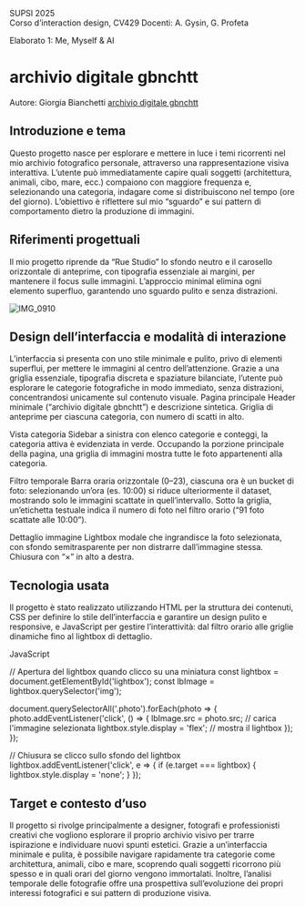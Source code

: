 SUPSI 2025  
Corso d’interaction design, CV429 
Docenti: A. Gysin, G. Profeta  

Elaborato 1: Me, Myself & AI  

# archivio digitale gbnchtt
Autore: Giorgia Bianchetti 
[archivio digitale gbnchtt](https://gbnchtt.github.io/archivio_digitale_gbnchtt/)


## Introduzione e tema
Questo progetto nasce per esplorare e mettere in luce i temi ricorrenti nel mio archivio fotografico personale, attraverso una rappresentazione visiva interattiva. L’utente può immediatamente capire quali soggetti (architettura, animali, cibo, mare, ecc.) compaiono con maggiore frequenza e, selezionando una categoria, indagare come si distribuiscono nel tempo (ore del giorno). L’obiettivo è riflettere sul mio “sguardo” e sui pattern di comportamento dietro la produzione di immagini.


## Riferimenti progettuali
Il mio progetto riprende da “Rue Studio” lo sfondo neutro e il carosello orizzontale di anteprime, con tipografia essenziale ai margini, per mantenere il focus sulle immagini.
L’approccio minimal elimina ogni elemento superfluo, garantendo uno sguardo pulito e senza distrazioni.

![IMG_0910](https://github.com/user-attachments/assets/cadd6fab-9346-412f-a180-0e788fa1ae6f)


## Design dell’interfaccia e modalità di interazione
L’interfaccia si presenta con uno stile minimale e pulito, privo di elementi superflui, per mettere le immagini al centro dell’attenzione. Grazie a una griglia essenziale, tipografia discreta e spaziature bilanciate, l’utente può esplorare le categorie fotografiche in modo immediato, senza distrazioni, concentrandosi unicamente sul contenuto visuale.
Pagina principale
Header minimale (“archivio digitale gbnchtt”) e descrizione sintetica.
Griglia di anteprime per ciascuna categoria, con numero di scatti in alto.

Vista categoria
Sidebar a sinistra con elenco categorie e conteggi, la categoria attiva è evidenziata in verde.
Occupando la porzione principale della pagina, una griglia di immagini mostra tutte le foto appartenenti alla categoria.

Filtro temporale
Barra oraria orizzontale (0–23), ciascuna ora è un bucket di foto: selezionando un’ora (es. 10:00) si riduce ulteriormente il dataset, mostrando solo le immagini scattate in quell’intervallo.
Sotto la griglia, un’etichetta testuale indica il numero di foto nel filtro orario (“91 foto scattate alle 10:00”).

Dettaglio immagine
Lightbox modale che ingrandisce la foto selezionata, con sfondo semitrasparente per non distrarre dall’immagine stessa.
Chiusura con “×” in alto a destra.


## Tecnologia usata
Il progetto è stato realizzato utilizzando HTML per la struttura dei contenuti, CSS per definire lo stile dell’interfaccia e garantire un design pulito e responsive, e JavaScript per gestire l’interattività: dal filtro orario alle griglie dinamiche fino al lightbox di dettaglio.

JavaScript

// Apertura del lightbox quando clicco su una miniatura
const lightbox = document.getElementById('lightbox');
const lbImage  = lightbox.querySelector('img');

document.querySelectorAll('.photo').forEach(photo => {
  photo.addEventListener('click', () => {
    lbImage.src = photo.src;      // carica l'immagine selezionata
    lightbox.style.display = 'flex'; // mostra il lightbox
  });
});

// Chiusura se clicco sullo sfondo del lightbox
lightbox.addEventListener('click', e => {
  if (e.target === lightbox) {
    lightbox.style.display = 'none';
  }
});



## Target e contesto d’uso
Il progetto si rivolge principalmente a designer, fotografi e professionisti creativi che vogliono esplorare il proprio archivio visivo per trarre ispirazione e individuare nuovi spunti estetici. Grazie a un’interfaccia minimale e pulita, è possibile navigare rapidamente tra categorie come architettura, animali, cibo e mare, scoprendo quali soggetti ricorrono più spesso e in quali orari del giorno vengono immortalati.
Inoltre, l’analisi temporale delle fotografie offre una prospettiva sull’evoluzione dei propri interessi fotografici e sui pattern di produzione visiva.
